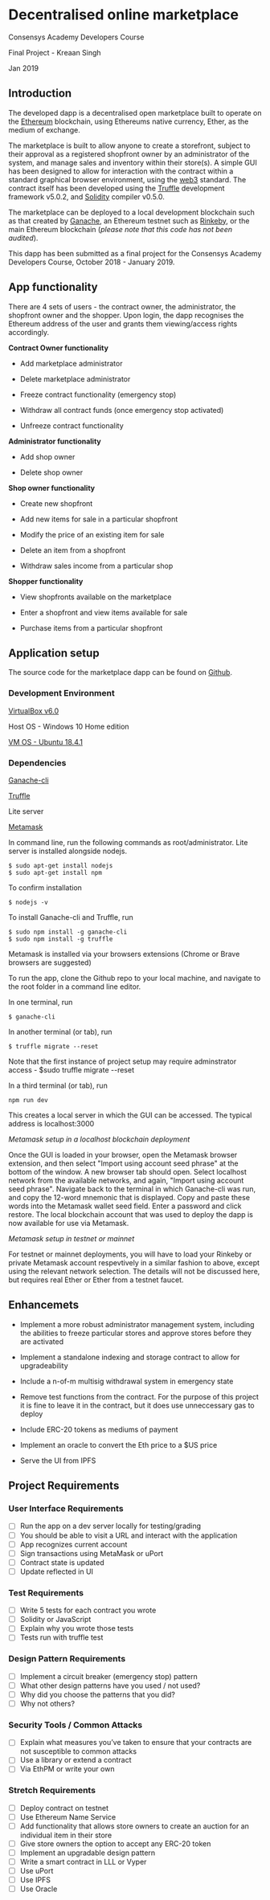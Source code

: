# Decentralised online marketplace

Consensys Academy Developers Course

Final Project - Kreaan Singh

Jan 2019



## Introduction

The developed dapp is a decentralised open marketplace built to operate on the [Ethereum](https://ethereum.org/) blockchain, using Ethereums native currency, Ether, as the medium of exchange.

The marketplace is built to allow anyone to create a storefront, subject to their approval as a registered shopfront owner by an administrator of the system, and manage sales and inventory within their store(s). A simple GUI has been designed to allow for interaction with the contract within a standard graphical browser environment, using the [web3](https://blockchainhub.net/web3-decentralized-web) standard. The contract itself has been developed using the [Truffle](https://truffleframework.com/truffle) development framework v5.0.2, and [Solidity](https://solidity.readthedocs.io/en/v0.5.1/) compiler v0.5.0.

The marketplace can be deployed to a local development blockchain such as that created by [Ganache](https://truffleframework.com/ganache), an Ethereum testnet such as [Rinkeby](https://rinkeby.etherscan.io/), or the main Ethereum blockchain (*please note that this code has not been audited*).

This dapp has been submitted as a final project for the Consensys Academy Developers Course, October 2018 - January 2019.


## App functionality

There are 4 sets of users - the contract owner, the administrator, the shopfront owner and the shopper. Upon login, the dapp recognises the Ethereum address of the user and grants them viewing/access rights accordingly.


**Contract Owner functionality**

- Add marketplace administrator

- Delete marketplace administrator

- Freeze contract functionality (emergency stop)

- Withdraw all contract funds (once emergency stop activated)

- Unfreeze contract functionality

**Administrator functionality**

- Add shop owner

- Delete shop owner


**Shop owner functionality**

- Create new shopfront

- Add new items for sale in a particular shopfront

- Modify the price of an existing item for sale

- Delete an item from a shopfront

- Withdraw sales income from a particular shop


**Shopper functionality**

- View shopfronts available on the marketplace

- Enter a shopfront and view items available for sale

- Purchase items from a particular shopfront



## Application setup

The source code for the marketplace dapp can be found on [Github](https://github.com/dev-bootcamp-2019/final-project-SuperSuperSingh/). 

### Development Environment 

[VirtualBox v6.0](https://www.virtualbox.org/wiki/Downloads)

Host OS - Windows 10 Home edition

[VM OS - Ubuntu 18.4.1](https://www.ubuntu.com/download/desktop)


### Dependencies

[Ganache-cli](https://truffleframework.com/ganache)

[Truffle](https://truffleframework.com/truffle)

Lite server

[Metamask](https://metamask.io/)


In command line, run the following commands as root/administrator. Lite server is installed alongside nodejs.
```
$ sudo apt-get install nodejs
$ sudo apt-get install npm
```

To confirm installation
```
$ nodejs -v
```

To install Ganache-cli and Truffle, run
```
$ sudo npm install -g ganache-cli
$ sudo npm install -g truffle
```

Metamask is installed via your browsers extensions (Chrome or Brave browsers are suggested)

To run the app, clone the Github repo to your local machine, and navigate to the root folder in a command line editor.

In one terminal, run
```
$ ganache-cli
```

In another terminal (or tab), run
```
$ truffle migrate --reset
```
Note that the first instance of project setup may require adminstrator access - $sudo truffle migrate --reset

In a third terminal (or tab), run
```
npm run dev
```

This creates a local server in which the GUI can be accessed. The typical address is localhost:3000

*Metamask setup in a localhost blockchain deployment* 

Once the GUI is loaded in your browser, open the Metamask browser extension, and then select "Import using account seed phrase" at the bottom of the window. A new browser tab should open. Select localhost network from the available networks, and again, "Import using account seed phrase". Navigate back to the terminal in which Ganache-cli was run, and copy the 12-word mnemonic that is displayed. Copy and paste these words into the Metamask wallet seed field. Enter a password and click restore. The local blockchain account that was used to deploy the dapp is now available for use via Metamask.

*Metamask setup in testnet or mainnet* 

For testnet or mainnet deployments, you will have to load your Rinkeby or private Metamask account respevtively in a similar fashion to above, except using the relevant network selection. The details will not be discussed here, but requires real Ether or Ether from a testnet faucet.

## Enhancemets

- Implement a more robust administrator management system, including the abilities to freeze particular stores and approve stores before they are activated

- Implement a standalone indexing and storage contract to allow for upgradeability

- Include a n-of-m multisig withdrawal system in emergency state

- Remove test functions from the contract. For the purpose of this project it is fine to leave it in the contract, but it does use unneccessary gas to deploy

- Include ERC-20 tokens as mediums of payment

- Implement an oracle to convert the Eth price to a $US price

- Serve the UI from IPFS


## Project Requirements
### User Interface Requirements
- [ ] Run the app on a dev server locally for testing/grading
- [ ] You should be able to visit a URL and interact with the application
- [ ] App recognizes current account
- [ ] Sign transactions using MetaMask or uPort
- [ ] Contract state is updated
- [ ] Update reflected in UI
### Test Requirements
- [ ] Write 5 tests for each contract you wrote
- [ ] Solidity or JavaScript
- [ ] Explain why you wrote those tests
- [ ] Tests run with truffle test
### Design Pattern Requirements
- [ ] Implement a circuit breaker (emergency stop) pattern
- [ ] What other design patterns have you used / not used?
- [ ] Why did you choose the patterns that you did?
- [ ] Why not others?
### Security Tools / Common Attacks
- [ ] Explain what measures you’ve taken to ensure that your contracts are not susceptible to common attacks
- [ ] Use a library or extend a contract
- [ ] Via EthPM or write your own
### Stretch Requirements
- [ ] Deploy contract on testnet
- [ ] Use Ethereum Name Service
- [ ] Add functionality that allows store owners to create an auction for an individual item in their store
- [ ] Give store owners the option to accept any ERC-20 token
- [ ] Implement an upgradable design pattern
- [ ] Write a smart contract in LLL or Vyper
- [ ] Use uPort
- [ ] Use IPFS
- [ ] Use Oracle
